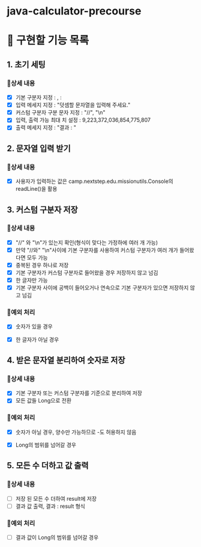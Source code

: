 # java-calculator-precourse

# 🎯 구현할 기능 목록

## 1. 초기 세팅

### 📃상세 내용

- [x] 기본 구분자 지정 : , :
- [x] 입력 메세지 지정 : "덧셈할 문자열을 입력해 주세요."
- [x] 커스텀 구분자 구분 문자 지정 : "//", "\n"
- [x] 입력, 출력 가능 최대 치 설정 : 9,223,372,036,854,775,807
- [x] 출력 메세지 지정 : "결과 : "
## 2. 문자열 입력 받기

### 📃상세 내용

- [x]  사용자가 입력하는 값은 camp.nextstep.edu.missionutils.Console의 readLine()을 활용


## 3. 커스텀 구분자 저장

### 📃상세 내용
- [x] "//" 와 "\n"가 있는지 확인(형식이 맞다는 가정하에 여러 개 가능)
- [x] 만약 "//와" "\n"사이에 기본 구분자를 사용하여 커스텀 구분자가 여러 개가 들어왔다면 모두 가능
- [x] 중복된 경우 하나로 저장
- [x] 기본 구분자가 커스텀 구분자로 들어왔을 경우 저장하지 않고 넘김
- [x] 한 글자만 가능
- [x] 기본 구분자 사이에 공백이 들어오거나 연속으로 기본 구분자가 있으면 저장하지 않고 넘김

### 🚫예외 처리
- [x] 숫자가 있을 경우
- [x] 한 글자가 아닐 경우


## 4. 받은 문자열 분리하여 숫자로 저장

### 📃상세 내용
- [x] 기본 구분자 또는 커스텀 구분자를 기준으로 분리하여 저장
- [x] 모든 값들 Long으로 전환

### 🚫예외 처리
- [x] 숫자가 아닐 경우, 양수만 가능하므로 -도 허용하지 않음
- [x] Long의 범위를 넘어갈 경우


## 5. 모든 수 더하고 값 출력

### 📃상세 내용
- [ ] 저장 된 모든 수 더하여 result에 저장
- [ ] 결과 값 출력, 결과 : result 형식
### 🚫예외 처리
- [ ] 결과 값이 Long의 범위를 넘어갈 경우

   

